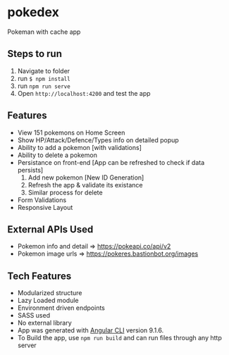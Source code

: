# pokedex
Pokeman with cache app

## Steps to run
1. Navigate to folder
2. run `$ npm install`
3. run `npm run serve`
4. Open `http://localhost:4200` and test the app

## Features
* View 151 pokemons on Home Screen
* Show HP/Attack/Defence/Types info on detailed popup
* Ability to add a pokemon [with validations]
* Ability to delete a pokemon
* Persistance on front-end [App can be refreshed to check if data persists]
  1. Add new pokemon [New ID Generation]
  2. Refresh the app & validate its existance
  3. Similar process for delete
* Form Validations
* Responsive Layout

## External APIs Used
* Pokemon info and detail => https://pokeapi.co/api/v2
* Pokemon image urls => https://pokeres.bastionbot.org/images

## Tech Features
* Modularized structure 
* Lazy Loaded module
* Environment driven endpoints
* SASS used
* No external library
* App was generated with [Angular CLI](https://github.com/angular/angular-cli) version 9.1.6.
* To Build the app, use `npm run build` and can run files through any http server